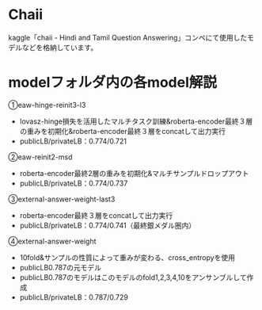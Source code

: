 # Chaii
kaggle「chaii - Hindi and Tamil Question Answering」コンペにて使用したモデルなどを格納しています。

# modelフォルダ内の各model解説 
①eaw-hinge-reinit3-l3<br>
- lovasz-hinge損失を活用したマルチタスク訓練&roberta-encoder最終３層の重みを初期化&roberta-encoder最終３層をconcatして出力実行
- publicLB/privateLB：0.774/0.721

②eaw-reinit2-msd<br>
- roberta-encoder最終2層の重みを初期化&マルチサンプルドロップアウト
- publicLB/privateLB：0.774/0.737

③external-answer-weight-last3<br> 
- roberta-encoder最終３層をconcatして出力実行
- publicLB/privateLB：0.774/0.741（最終銀メダル圏内）

④external-answer-weight<br>
- 10fold&サンプルの性質によって重みが変わる、cross_entropyを使用
- publicLB0.787の元モデル
- publicLB0.787のモデルはこのモデルのfold1,2,3,4,10をアンサンブルして作成
- publicLB/privateLB：0.787/0.729
